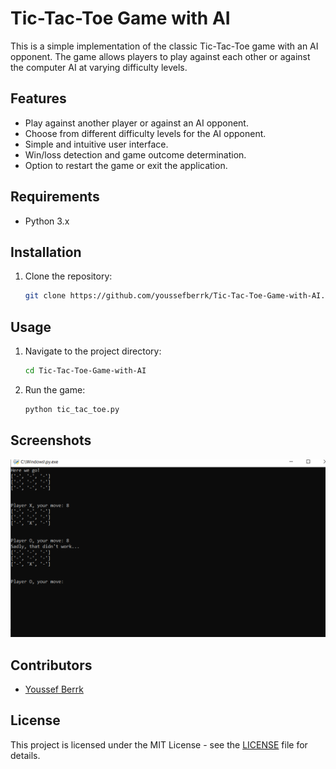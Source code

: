 
# Tic-Tac-Toe Game with AI

This is a simple implementation of the classic Tic-Tac-Toe game with an AI opponent. The game allows players to play against each other or against the computer AI at varying difficulty levels.

## Features

- Play against another player or against an AI opponent.
- Choose from different difficulty levels for the AI opponent.
- Simple and intuitive user interface.
- Win/loss detection and game outcome determination.
- Option to restart the game or exit the application.

## Requirements

- Python 3.x

## Installation

1. Clone the repository:

   ```bash
   git clone https://github.com/youssefberrk/Tic-Tac-Toe-Game-with-AI.git
   ```

## Usage

1. Navigate to the project directory:

   ```bash
   cd Tic-Tac-Toe-Game-with-AI
   ```

2. Run the game:

   ```bash
   python tic_tac_toe.py
   ```

## Screenshots

![Game Screenshot](tic.png)

## Contributors

- [Youssef Berrk](https://github.com/youssefberrk)

## License

This project is licensed under the MIT License - see the [LICENSE](LICENSE) file for details.
```

